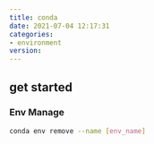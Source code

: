 ```yaml
---
title: conda
date: 2021-07-04 12:17:31
categories:
- environment
version:
---
```


## get started

### Env Manage

```bash
conda env remove --name [env_name]
```